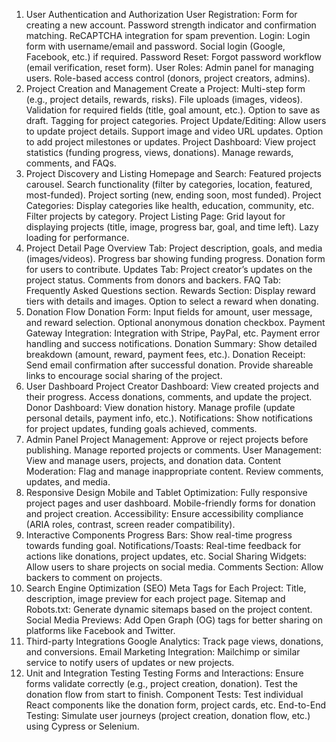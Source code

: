1. User Authentication and Authorization
User Registration:
Form for creating a new account.
Password strength indicator and confirmation matching.
ReCAPTCHA integration for spam prevention.
Login:
Login form with username/email and password.
Social login (Google, Facebook, etc.) if required.
Password Reset:
Forgot password workflow (email verification, reset form).
User Roles:
Admin panel for managing users.
Role-based access control (donors, project creators, admins).
2. Project Creation and Management
Create a Project:
Multi-step form (e.g., project details, rewards, risks).
File uploads (images, videos).
Validation for required fields (title, goal amount, etc.).
Option to save as draft.
Tagging for project categories.
Project Update/Editing:
Allow users to update project details.
Support image and video URL updates.
Option to add project milestones or updates.
Project Dashboard:
View project statistics (funding progress, views, donations).
Manage rewards, comments, and FAQs.
3. Project Discovery and Listing
Homepage and Search:
Featured projects carousel.
Search functionality (filter by categories, location, featured, most-funded).
Project sorting (new, ending soon, most funded).
Project Categories:
Display categories like health, education, community, etc.
Filter projects by category.
Project Listing Page:
Grid layout for displaying projects (title, image, progress bar, goal, and time left).
Lazy loading for performance.
4. Project Detail Page
Overview Tab:
Project description, goals, and media (images/videos).
Progress bar showing funding progress.
Donation form for users to contribute.
Updates Tab:
Project creator’s updates on the project status.
Comments from donors and backers.
FAQ Tab:
Frequently Asked Questions section.
Rewards Section:
Display reward tiers with details and images.
Option to select a reward when donating.
5. Donation Flow
Donation Form:
Input fields for amount, user message, and reward selection.
Optional anonymous donation checkbox.
Payment Gateway Integration:
Integration with Stripe, PayPal, etc.
Payment error handling and success notifications.
Donation Summary:
Show detailed breakdown (amount, reward, payment fees, etc.).
Donation Receipt:
Send email confirmation after successful donation.
Provide shareable links to encourage social sharing of the project.
6. User Dashboard
Project Creator Dashboard:
View created projects and their progress.
Access donations, comments, and update the project.
Donor Dashboard:
View donation history.
Manage profile (update personal details, payment info, etc.).
Notifications:
Show notifications for project updates, funding goals achieved, comments.
7. Admin Panel
Project Management:
Approve or reject projects before publishing.
Manage reported projects or comments.
User Management:
View and manage users, projects, and donation data.
Content Moderation:
Flag and manage inappropriate content.
Review comments, updates, and media.
8. Responsive Design
Mobile and Tablet Optimization:
Fully responsive project pages and user dashboard.
Mobile-friendly forms for donation and project creation.
Accessibility:
Ensure accessibility compliance (ARIA roles, contrast, screen reader compatibility).
9. Interactive Components
Progress Bars:
Show real-time progress towards funding goal.
Notifications/Toasts:
Real-time feedback for actions like donations, project updates, etc.
Social Sharing Widgets:
Allow users to share projects on social media.
Comments Section:
Allow backers to comment on projects.
10. Search Engine Optimization (SEO)
Meta Tags for Each Project:
Title, description, image preview for each project page.
Sitemap and Robots.txt:
Generate dynamic sitemaps based on the project content.
Social Media Previews:
Add Open Graph (OG) tags for better sharing on platforms like Facebook and Twitter.
11. Third-party Integrations
Google Analytics:
Track page views, donations, and conversions.
Email Marketing Integration:
Mailchimp or similar service to notify users of updates or new projects.
12. Unit and Integration Testing
Testing Forms and Interactions:
Ensure forms validate correctly (e.g., project creation, donation).
Test the donation flow from start to finish.
Component Tests:
Test individual React components like the donation form, project cards, etc.
End-to-End Testing:
Simulate user journeys (project creation, donation flow, etc.) using Cypress or Selenium.